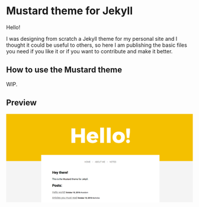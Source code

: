 # Mustard theme for Jekyll

Hello!

I was designing from scratch a Jekyll theme for my personal site and I thought it could be useful to others, so here I am publishing the basic files you need if you like it or if you want to contribute and make it better.

## How to use the Mustard theme

WIP.

## Preview
![](theme_preview.png)
